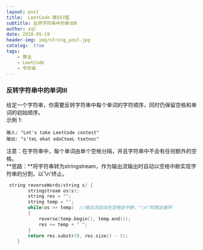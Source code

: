 ```yaml
---
layout: post
title:  LeetCode-第557题
subtitle: 反转字符串中的单词Ⅲ
author: zql
date: 2020-05-19
header-img: img/string_post.jpg
catalog:  true
tags:
    - 算法
    - LeetCode
    - 字符串
---
```

### 反转字符串中的单词Ⅲ   
给定一个字符串，你需要反转字符串中每个单词的字符顺序，同时仍保留空格和单词的初始顺序。  
示例 1:  
```
输入: "Let's take LeetCode contest"  
输出: "s'teL ekat edoCteeL tsetnoc"   
```
注意：在字符串中，每个单词由单个空格分隔，并且字符串中不会有任何额外的空格。  
**思路：**将字符串转为stringstream，作为输出流输出时自动以空格中断实现字符串的分割，以'\n'终止。  
```c++
 string reverseWords(string s) {
        stringstream os(s);
        string res = "";
        string temp = "";
        while(os >> temp)  //输出流自动在空格处中断，"\n"时跳出循环
        {
            reverse(temp.begin(), temp.end());
            res += temp + " ";
        }
        return res.substr(0, res.size() - 1);
    }
```
